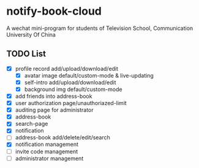 # notify-book-cloud
A wechat mini-program for students of Television School, Communication University Of China

## TODO List
- [x] profile record add/upload/download/edit
  - [x] avatar image default/custom-mode & live-updating
  - [x] self-intro add/upload/download/edit
  - [x] background img default/custom-mode 
- [x] add friends into address-book
- [x] user authorization page/unauthoriazed-limit
- [x] auditing page for administrator
- [x] address-book
- [x] search-page
- [x] notification
- [ ] address-book add/delete/edit/search
- [x] notification management
- [ ] invite code management
- [ ] administrator management
